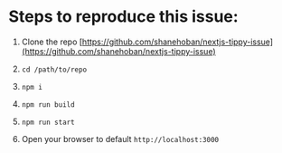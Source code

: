 Steps to reproduce this issue:
==============================

1.  Clone the repo [https://github.com/shanehoban/nextjs-tippy-issue](https://github.com/shanehoban/nextjs-tippy-issue)

2.  `cd /path/to/repo`
    
3.  `npm i`
    
4.  `npm run build`
    
5.  `npm run start`

6.  Open your browser to default `http://localhost:3000`
